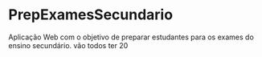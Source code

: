 # PrepExamesSecundario
Aplicação Web com o objetivo de preparar estudantes para os exames do ensino secundário.
vão todos ter 20
